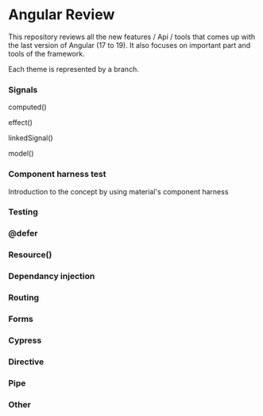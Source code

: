 # Angular Review

This repository reviews all the new features / Api / tools that comes up with the last version of Angular (17 to 19).
It also focuses on important part and tools of the framework.

Each theme is represented by a branch.

### Signals

computed()

effect()

linkedSignal()

model()

### Component harness test

Introduction to the concept by using material's component harness

### Testing

### @defer

### Resource()

### Dependancy injection

### Routing

### Forms

### Cypress

### Directive

### Pipe

### Other
